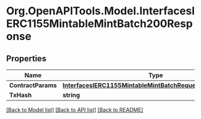 # Org.OpenAPITools.Model.InterfacesIERC1155MintableMintBatch200Response

## Properties

Name | Type | Description | Notes
------------ | ------------- | ------------- | -------------
**ContractParams** | [**InterfacesIERC1155MintableMintBatchRequestContractParams**](InterfacesIERC1155MintableMintBatchRequestContractParams.md) |  | 
**TxHash** | **string** |  | 

[[Back to Model list]](../README.md#documentation-for-models) [[Back to API list]](../README.md#documentation-for-api-endpoints) [[Back to README]](../README.md)

